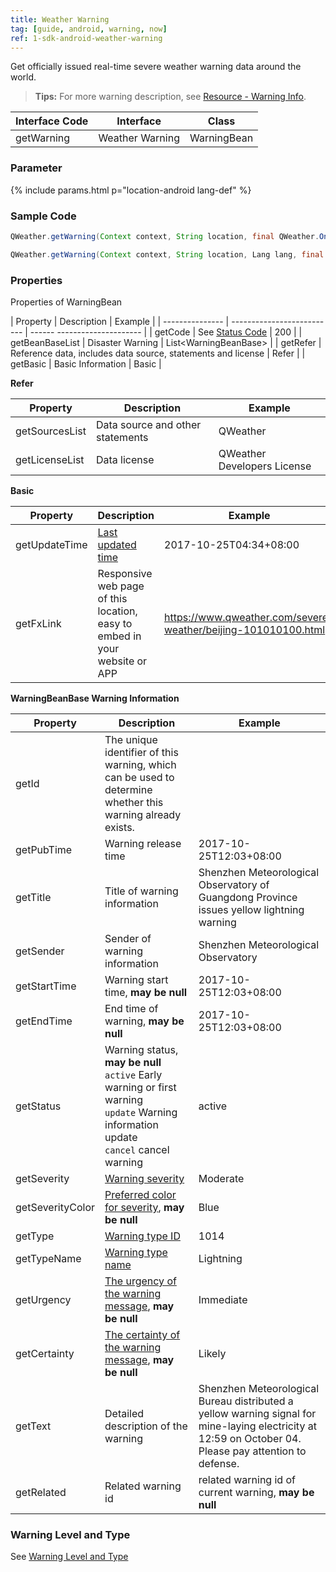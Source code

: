 ```yaml
---
title: Weather Warning
tag: [guide, android, warning, now]
ref: 1-sdk-android-weather-warning
---
```


Get officially issued real-time severe weather warning data around the world.

> **Tips:** For more warning description, see [Resource - Warning Info](/en/docs/resource/warning-info/).

| Interface Code| Interface  | Class |
| ------------ | ---------- | ----------- |
| getWarning| Weather Warning  | WarningBean |

### Parameter

{% include params.html p="location-android lang-def" %}

### Sample Code

```java
QWeather.getWarning(Context context, String location, final QWeather.OnResultWarningListener listener);

QWeather.getWarning(Context context, String location, Lang lang, final QWeather.OnResultWarningListener listener);

```

### Properties

Properties of WarningBean

| Property | Description | Example |
| --------------- | -------------------------- | ------ --------------------- |
| getCode | See [Status Code](/en/docs/resource/status-code/) | 200 |
| getBeanBaseList | Disaster Warning | List&lt;WarningBeanBase&gt; |
| getRefer | Reference data, includes data source, statements and license | Refer |
| getBasic | Basic Information | Basic |

**Refer**

| Property | Description | Example |
| -------------- | ------------ | ------------------ |
| getSourcesList | Data source and other statements | QWeather |
| getLicenseList | Data license | QWeather Developers License |

**Basic**

| Property | Description | Example |
| ------------- | ------------------- | ------------------- |
| getUpdateTime | [Last updated time](/en/docs/resource/glossary/#update-time) | 2017-10-25T04:34+08:00 |
| getFxLink | Responsive web page of this location, easy to embed in your website or APP | https://www.qweather.com/severe-weather/beijing-101010100.html |

**WarningBeanBase Warning Information**

| Property | Description | Example |
| ------------ | ---------------------------------- |----------- |
| getId | The unique identifier of this warning, which can be used to determine whether this warning already exists. |
| getPubTime | Warning release time | 2017-10-25T12:03+08:00 |
| getTitle | Title of warning information | Shenzhen Meteorological Observatory of Guangdong Province issues yellow lightning warning |
| getSender | Sender of warning information | Shenzhen Meteorological Observatory |
| getStartTime | Warning start time, **may be null** | 2017-10-25T12:03+08:00 |
| getEndTime | End time of warning, **may be null** | 2017-10-25T12:03+08:00 |
| getStatus | Warning status, **may be null**<br />`active` Early warning or first warning<br />`update` Warning information update<br />`cancel` cancel warning | active |
| getSeverity     | [Warning severity](/en/docs/resource/warning-info/#severity)     | Moderate                                                             |
| getSeverityColor     | [Preferred color for severity](/en/docs/resource/warning-info/#severity-color), **may be null**    | Blue                                                             |
| getType      | [Warning type ID](/en/docs/resource/warning-info/#warning-type)    | 1014                                                             |
| getTypeName      | [Warning type name](/en/docs/resource/warning-info/#warning-type)  | Lightning                                                             |
| getUrgency      | [The urgency of the warning message](/en/docs/resource/warning-info/#urgency), **may be null**     | Immediate                                                             |
| getCertainty      | [The certainty of the warning message](/en/docs/resource/warning-info/#certainty), **may be null**     | Likely                                                             |
| getText | Detailed description of the warning | Shenzhen Meteorological Bureau distributed a yellow warning signal for mine-laying electricity at 12:59 on October 04. Please pay attention to defense. |
| getRelated | Related warning id | related warning id of current warning, **may be null** |

### Warning Level and Type

See [Warning Level and Type](/en/docs/resource/warning-info/)
